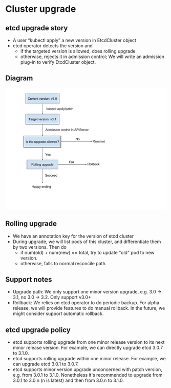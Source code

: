 # Cluster upgrade

## etcd upgrade story

- A user “kubectl apply” a new version in EtcdCluster object
- etcd operator detects the version and
  - if the targeted version is allowed, does rolling upgrade
  - otherwise, rejects it in admission control; We will write an admission plug-in to verify EtcdCluster object.

## Diagram
![](./upgrade.jpg)

## Rolling upgrade

- We have an annotation key for the version of etcd cluster
- During upgrade, we will list pods of this cluster, and differentiate them by two versions. Then do
  - if num(old) + num(new) == total, try to update "old" pod to new version.
  - otherwise, falls to normal reconcile path.

## Support notes

- Upgrade path: We only support one minor version upgrade, e.g. 3.0 -> 3.1, no 3.0 -> 3.2. Only support v3.0+
- Rollback: We relies on etcd operator to do periodic backup.
  For alpha release, we will provide features to do manual rollback.
  In the future, we might consider support automatic rollback.


## etcd upgrade policy

- etcd supports rolling upgrade from one minor release version to its next minor release version. For example, we can directly upgrade etcd 3.0.7 to 3.1.0.
- etcd supports rolling upgrade within one minor release. For example, we can upgrade etcd 3.0.1 to 3.0.7.
- etcd supports minor version upgrade unconcerned with patch version, e.g. from 3.0.1 to 3.1.0. Nonetheless it's recommended to upgrade from 3.0.1 to 3.0.n (n is latest) and then from 3.0.n to 3.1.0.
